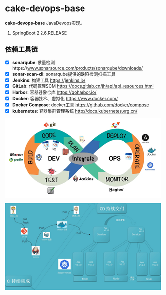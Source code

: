 # cake-devops-base

**cake-devops-base** JavaDevops实现。

1. SpringBoot 2.2.6.RELEASE

## 依赖工具链

- [x] **sonarqube**: 质量检测https://www.sonarsource.com/products/sonarqube/downloads/
- [x] **sonar-scan-cli**: sonarqube提供的缺陷检测扫描工具
- [x] **Jenkins**: 构建工具 https://jenkins.io/
- [x] **GitLab**: 代码管理SCM https://docs.gitlab.cn/jh/api/api_resources.html
- [x] **Harbor**: 容器镜像仓库 https://goharbor.io/
- [x] **Docker**: 容器技术、虚拟化 https://www.docker.com/
- [x] **Docker Compose**: docker工具 https://github.com/docker/compose
- [x] **kubernetes**: 容器集群管理系统 http://docs.kubernetes.org.cn/

![CICD](https://github.com/WXzhongwang/cake-devops-base/blob/main/2021-11-23_175935.png)

![核心业务](https://github.com/WXzhongwang/cake-devops-base/blob/main/image-20211125154112097.png)